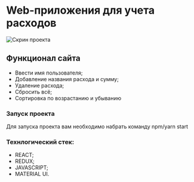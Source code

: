 # Web-приложения для учета расходов

![Скрин проекта](https://user-images.githubusercontent.com/85347950/140608459-36b1f3f2-39d1-4a0d-9eda-0febd73472fa.png)


## Функционал сайта
  - Ввести имя пользователя;
  - Добавление названия расхода и сумму;
  - Удаление расхода;
  - Сбросить всё;
  - Сортировка по возрастанию и убыванию

### Запуск проекта 

Для запуска проекта вам необходимо  набрать команду npm/yarn start 

### Технлогический стек: 
  - REACT;
  - REDUX;
  - JAVASCRIPT;
  - MATERIAL UI.
  
